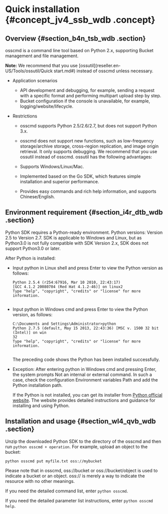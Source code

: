 # Quick installation {#concept_jv4_ssb_wdb .concept}

## Overview {#section_b4n_tsb_wdb .section}

osscmd is a command line tool based on Python 2.x, supporting Bucket management and file management.

**Note:** We recommend that you use [ossutil](reseller.en-US/Tools/ossutil/Quick start.md#) instead of osscmd unless necessary.

-   Application scenarios
    -   API development and debugging, for example, sending a request with a specific format and performing multipart upload step by step.
    -   Bucket configuration if the console is unavailable, for example, logging/website/lifecycle.
-   Restrictions

    -   osscmd supports Python 2.5/2.6/2.7, but does not support Python 3.x.
    -   osscmd does not support new functions, such as low-frequency storage/archive storage, cross-region replication, and image origin retrieval. It only supports debugging.
    We recommend that you use ossutil instead of osscmd. ossutil has the following advantages:

    -   Supports Windows/Linux/Mac.
    -   Implemented based on the Go SDK, which features simple installation and superior performance.
    -   Provides easy commands and rich help information, and supports Chinese/English.

## Environment requirement {#section_i4r_dtb_wdb .section}

Python SDK requires a Python-ready environment. Python versions: Version 2.5 to Version 2.7. SDK is applicable to Windows and Linux, but as Python3.0 is not fully compatible with SDK Version 2.x, SDK does not support Python3.0 or later.

After Python is installed:

-   Input python in Linux shell and press Enter to view the Python version as follows:

    ```
    Python 2.5.4 (r254:67916, Mar 10 2010, 22:43:17) 
    [GCC 4.1.2 20080704 (Red Hat 4.1.2-46)] on linux2
    Type "help", "copyright", "credits" or "license" for more information.
    					
    ```

-   Input python in Windows cmd and press Enter to view the Python version, as follows:

    ```
    C:\Documents and Settings\Administrator>python
    Python 2.7.5 (default, May 15 2013, 22:43:36) [MSC v. 1500 32 bit (Intel)] on win
    32
    Type "help", "copyright", "credits" or "license" for more information.
    					
    ```

    The preceding code shows the Python has been installed successfully.

-   Exception: After entering python in Windows cmd and pressing Enter, the system prompts Not an internal or external command. In such a case, check the configuration Environment variables Path and add the Python installation path.

    If the Python is not installed, you can get its installer from [Python official website](http://www.python.org/). The website provides detailed instructions and guidance for installing and using Python.


## Installation and usage {#section_wl4_qvb_wdb .section}

Unzip the downloaded Python SDK to the directory of the osscmd and then run `python osscmd + operation`. For example, upload an object to the bucket:

```
python osscmd put myfile.txt oss://mybucket
```

Please note that in osscmd, oss://bucket or oss://bucket/object is used to indicate a bucket or an object. oss:// is merely a way to indicate the resource with no other meanings.

If you need the detailed command list, enter `python osscmd`.

If you need the detailed parameter list instructions, enter `python osscmd help`.

